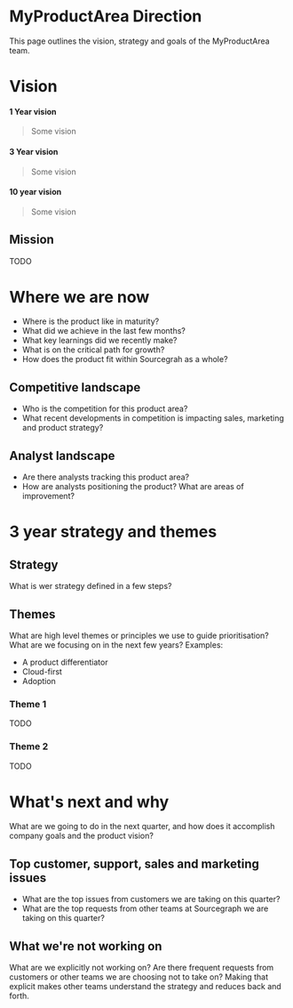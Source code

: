 # MyProductArea Direction

This page outlines the vision, strategy and goals of the MyProductArea team.

# Vision

#### 1 Year vision

> Some vision

#### 3 Year vision

> Some vision

#### 10 year vision

> Some vision

## Mission

TODO

# Where we are now

- Where is the product like in maturity?
- What did we achieve in the last few months?
- What key learnings did we recently make?
- What is on the critical path for growth?
- How does the product fit within Sourcegrah as a whole?

## Competitive landscape

- Who is the competition for this product area?
- What recent developments in competition is impacting sales, marketing and product strategy?

## Analyst landscape

- Are there analysts tracking this product area?
- How are analysts positioning the product? What are areas of improvement?

# 3 year strategy and themes

## Strategy

What is wer strategy defined in a few steps?

## Themes

What are high level themes or principles we use to guide prioritisation? What are we focusing on in the next few years?
Examples:

- A product differentiator
- Cloud-first
- Adoption

### Theme 1

TODO

### Theme 2

TODO

# What's next and why

What are we going to do in the next quarter, and how does it accomplish company goals and the product vision?

## Top customer, support, sales and marketing issues

- What are the top issues from customers we are taking on this quarter?
- What are the top requests from other teams at Sourcegraph we are taking on this quarter?

## What we're not working on

What are we explicitly not working on? Are there frequent requests from customers or other teams we are choosing not to take on? Making that explicit makes other teams understand the strategy and reduces back and forth.
